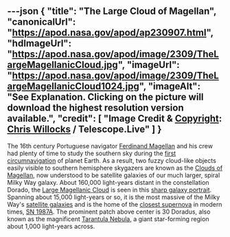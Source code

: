 ---json
{
  "title": "The Large Cloud of Magellan",
  "canonicalUrl": "https://apod.nasa.gov/apod/ap230907.html",
  "hdImageUrl": "https://apod.nasa.gov/apod/image/2309/TheLargeMagellanicCloud.jpg",
  "imageUrl": "https://apod.nasa.gov/apod/image/2309/TheLargeMagellanicCloud1024.jpg",
  "imageAlt": "See Explanation. Clicking on the picture will download the highest resolution version available.",
  "credit": [
    "Image Credit & [Copyright](https://apod.nasa.gov/apod/lib/about_apod.html#srapply): [Chris Willocks](https://www.instagram.com/chris.willocks/) / Telescope.Live"
  ]
}
---

The 16th century Portuguese navigator [Ferdinand Magellan](http://en.wikipedia.org/wiki/Ferdinand_Magellan) and his crew had plenty of time to study the southern sky during the [first circumnavigation](http://www.fordham.edu/halsall/mod/1519magellan.html) of planet Earth. As a result, two fuzzy cloud-like objects easily visible to southern hemisphere skygazers are known as the [Clouds of Magellan](https://apod.nasa.gov/apod/ap060809.html), now understood to be satellite galaxies of our much larger, spiral Milky Way galaxy. About 160,000 light-years distant in the constellation Dorado, the [Large Magellanic Cloud](http://messier.seds.org/xtra/ngc/lmc.html) is seen in this [sharp galaxy portrait](https://www.cwastrophotography.com/the-large-magellanic-cloud-lmc). Spanning about 15,000 light-years or so, it is the most massive of the Milky Way's [satellite galaxies](http://www.atlasoftheuniverse.com/sattelit.html) and is the home of the [closest supernova](http://heritage.stsci.edu/1999/04/) in modern times, [SN 1987A](https://apod.nasa.gov/apod/ap170305.html). The prominent patch above center is 30 Doradus, also known as the magnificent [Tarantula Nebula](https://apod.nasa.gov/apod/ap090916.html), a giant star-forming region about 1,000 light-years across.
